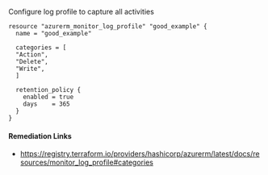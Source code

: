 
Configure log profile to capture all activities

```hcl
resource "azurerm_monitor_log_profile" "good_example" {
  name = "good_example"
  
  categories = [
  "Action",
  "Delete",
  "Write",
  ]
  
  retention_policy {
    enabled = true
    days    = 365
  }
}
```

#### Remediation Links
 - https://registry.terraform.io/providers/hashicorp/azurerm/latest/docs/resources/monitor_log_profile#categories
        